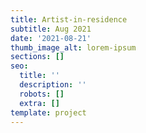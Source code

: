 ```yaml
---
title: Artist-in-residence
subtitle: Aug 2021
date: '2021-08-21'
thumb_image_alt: lorem-ipsum
sections: []
seo:
  title: ''
  description: ''
  robots: []
  extra: []
template: project
---
```

